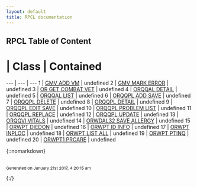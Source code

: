 ```yaml
---
layout: default
title: RPCL documentation
---
```

## RPCL Table of Content

 # | Class | Contained 
 --- | --- | --- 
1 | [GMV ADD VM](GMV_ADD_VM.md) | undefined
2 | [GMV MARK ERROR](GMV_MARK_ERROR.md) | undefined
3 | [OR GET COMBAT VET](OR_GET_COMBAT_VET.md) | undefined
4 | [ORQQAL DETAIL](ORQQAL_DETAIL.md) | undefined
5 | [ORQQAL LIST](ORQQAL_LIST.md) | undefined
6 | [ORQQPL ADD SAVE](ORQQPL_ADD_SAVE.md) | undefined
7 | [ORQQPL DELETE](ORQQPL_DELETE.md) | undefined
8 | [ORQQPL DETAIL](ORQQPL_DETAIL.md) | undefined
9 | [ORQQPL EDIT SAVE](ORQQPL_EDIT_SAVE.md) | undefined
10 | [ORQQPL PROBLEM LIST](ORQQPL_PROBLEM_LIST.md) | undefined
11 | [ORQQPL REPLACE](ORQQPL_REPLACE.md) | undefined
12 | [ORQQPL UPDATE](ORQQPL_UPDATE.md) | undefined
13 | [ORQQVI VITALS](ORQQVI_VITALS.md) | undefined
14 | [ORWDAL32 SAVE ALLERGY](ORWDAL32_SAVE_ALLERGY.md) | undefined
15 | [ORWPT DIEDON](ORWPT_DIEDON.md) | undefined
16 | [ORWPT ID INFO](ORWPT_ID_INFO.md) | undefined
17 | [ORWPT INPLOC](ORWPT_INPLOC.md) | undefined
18 | [ORWPT LIST ALL](ORWPT_LIST_ALL.md) | undefined
19 | [ORWPT PTINQ](ORWPT_PTINQ.md) | undefined
20 | [ORWPT1 PRCARE](ORWPT1_PRCARE.md) | undefined


{::nomarkdown} <br/><br/><p style="font-size: 11px">Generated on January 21st 2017, 4:20:15 am</p>{:/}